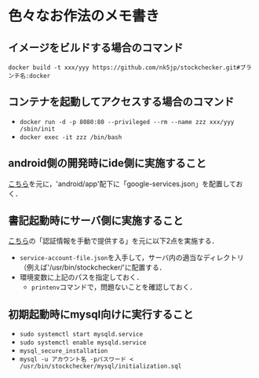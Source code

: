 # 色々なお作法のメモ書き

## イメージをビルドする場合のコマンド

`docker build -t xxx/yyy https://github.com/nk5jp/stockchecker.git#ブランチ名:docker`

## コンテナを起動してアクセスする場合のコマンド

- `docker run -d -p 8080:80 --privileged --rm --name zzz xxx/yyy /sbin/init`
- `docker exec -it zzz /bin/bash`

## android側の開発時にide側に実施すること

[こちら](https://firebase.google.com/docs/android/setup?hl=ja#add-config-file)を元に，'android/app'配下に「google-services.json」を配置しておく．

## 書記起動時にサーバ側に実施すること

[こちら](https://firebase.google.com/docs/cloud-messaging/auth-server#provide_credentials_manually)の「認証情報を手動で提供する」を元に以下2点を実施する．
- `service-account-file.json`を入手して，サーバ内の適当なディレクトリ（例えば'/usr/bin/stockchecker/'に配置する．
- 環境変数に上記のパスを指定しておく．
  - `printenv`コマンドで，問題ないことを確認しておく． 

## 初期起動時にmysql向けに実行すること

- `sudo systemctl start mysqld.service`
- `sudo systemctl enable mysqld.service`
- `mysql_secure_installation`
- `mysql -u アカウント名 -pパスワード < /usr/bin/stockchecker/mysql/initialization.sql`

